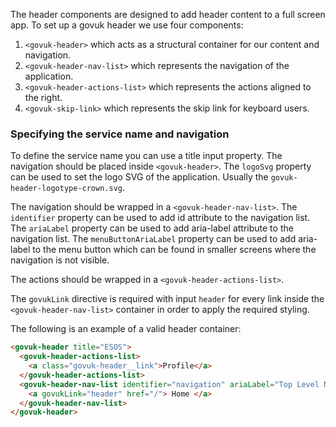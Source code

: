 The header components are designed to add header content to a full screen app.
To set up a govuk header we use four components:

1. `<govuk-header>` which acts as a structural container for our content and navigation.
2. `<govuk-header-nav-list>` which represents the navigation of the application.
3. `<govuk-header-actions-list>` which represents the actions aligned to the right.
4. `<govuk-skip-link>` which represents the skip link for keyboard users.

### Specifying the service name and navigation

To define the service name you can use a title input property. The navigation should be placed inside `<govuk-header>`.
The `logoSvg` property can be used to set the logo SVG of the application. Usually the
`govuk-header-logotype-crown.svg`.

The navigation should be wrapped in a `<govuk-header-nav-list>`. The `identifier` property can be used
to add id attribute to the navigation list. The `ariaLabel` property can be used to add aria-label
attribute to the navigation list. The `menuButtonAriaLabel` property can be used to add aria-label
to the menu button which can be found in smaller screens where the navigation is not visible.

The actions should be wrapped in a `<govuk-header-actions-list>`.

The `govukLink` directive is required with input `header` for every link inside the `<govuk-header-nav-list>` container
in order to apply the required styling.

The following is an example of a valid header container:

```html
<govuk-header title="ESOS">
  <govuk-header-actions-list>
    <a class="govuk-header__link">Profile</a>
  </govuk-header-actions-list>
  <govuk-header-nav-list identifier="navigation" ariaLabel="Top Level Navigation">
    <a govukLink="header" href="/"> Home </a>
  </govuk-header-nav-list>
</govuk-header>
```
